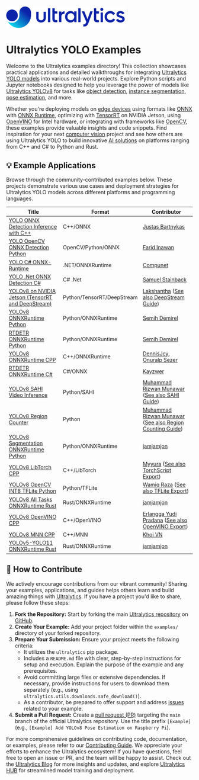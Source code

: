 <a href="https://www.ultralytics.com/" target="_blank"><img src="https://raw.githubusercontent.com/ultralytics/assets/main/logo/Ultralytics_Logotype_Original.svg" width="320" alt="Ultralytics logo"></a>

# Ultralytics YOLO Examples

Welcome to the Ultralytics examples directory! This collection showcases practical applications and detailed walkthroughs for integrating [Ultralytics YOLO models](https://docs.ultralytics.com/models/) into various real-world projects. Explore Python scripts and Jupyter notebooks designed to help you leverage the power of models like [Ultralytics YOLOv8](https://docs.ultralytics.com/models/yolov8/) for tasks like [object detection](https://docs.ultralytics.com/tasks/detect/), [instance segmentation](https://docs.ultralytics.com/tasks/segment/), [pose estimation](https://docs.ultralytics.com/tasks/pose/), and more.

Whether you're deploying models on [edge devices](https://www.ultralytics.com/glossary/edge-ai) using formats like [ONNX](https://docs.ultralytics.com/integrations/onnx/) with [ONNX Runtime](https://onnxruntime.ai/), optimizing with [TensorRT](https://docs.ultralytics.com/integrations/tensorrt/) on NVIDIA Jetson, using [OpenVINO](https://docs.ultralytics.com/integrations/openvino/) for Intel hardware, or integrating with frameworks like [OpenCV](https://opencv.org/), these examples provide valuable insights and code snippets. Find inspiration for your next [computer vision](https://www.ultralytics.com/glossary/computer-vision-cv) project and see how others are using Ultralytics YOLO to build innovative [AI solutions](https://www.ultralytics.com/solutions) on platforms ranging from C++ and C# to Python and Rust.

## 💡 Example Applications

Browse through the community-contributed examples below. These projects demonstrate various use cases and deployment strategies for Ultralytics YOLO models across different platforms and programming languages.

| Title                                                                                                                                     | Format                     | Contributor                                                                                                                                          |
| ----------------------------------------------------------------------------------------------------------------------------------------- | -------------------------- | ---------------------------------------------------------------------------------------------------------------------------------------------------- |
| [YOLO ONNX Detection Inference with C++](./YOLOv8-CPP-Inference)                                                                          | C++/ONNX                   | [Justas Bartnykas](https://github.com/JustasBart)                                                                                                    |
| [YOLO OpenCV ONNX Detection Python](./YOLOv8-OpenCV-ONNX-Python)                                                                          | OpenCV/Python/ONNX         | [Farid Inawan](https://github.com/frdteknikelektro)                                                                                                  |
| [YOLO C# ONNX-Runtime](https://github.com/dme-compunet/YoloSharp)                                                                         | .NET/ONNXRuntime           | [Compunet](https://github.com/dme-compunet)                                                                                                          |
| [YOLO .Net ONNX Detection C#](https://www.nuget.org/packages/Yolov8.Net)                                                                  | C# .Net                    | [Samuel Stainback](https://github.com/sstainba)                                                                                                      |
| [YOLOv8 on NVIDIA Jetson (TensorRT and DeepStream)](https://wiki.seeedstudio.com/YOLOv8-DeepStream-TRT-Jetson/)                           | Python/TensorRT/DeepStream | [Lakshantha](https://github.com/lakshanthad) ([See also DeepStream Guide](https://docs.ultralytics.com/guides/deepstream-nvidia-jetson/))            |
| [YOLOv8 ONNXRuntime Python](./YOLOv8-ONNXRuntime)                                                                                         | Python/ONNXRuntime         | [Semih Demirel](https://github.com/semihhdemirel)                                                                                                    |
| [RTDETR ONNXRuntime Python](./RTDETR-ONNXRuntime-Python)                                                                                  | Python/ONNXRuntime         | [Semih Demirel](https://github.com/semihhdemirel)                                                                                                    |
| [YOLOv8 ONNXRuntime CPP](./YOLOv8-ONNXRuntime-CPP)                                                                                        | C++/ONNXRuntime            | [DennisJcy](https://github.com/DennisJcy), [Onuralp Sezer](https://github.com/onuralpszr)                                                            |
| [RTDETR ONNXRuntime C#](https://github.com/Kayzwer/yolo-cs/blob/master/RTDETR.cs)                                                         | C#/ONNX                    | [Kayzwer](https://github.com/Kayzwer)                                                                                                                |
| [YOLOv8 SAHI Video Inference](https://github.com/RizwanMunawar/ultralytics/blob/main/examples/YOLOv8-SAHI-Inference-Video/yolov8_sahi.py) | Python/SAHI                | [Muhammad Rizwan Munawar](https://github.com/RizwanMunawar) ([See also SAHI Guide](https://docs.ultralytics.com/guides/sahi-tiled-inference/))       |
| [YOLOv8 Region Counter](https://github.com/RizwanMunawar/ultralytics/blob/main/examples/YOLOv8-Region-Counter/yolov8_region_counter.py)   | Python                     | [Muhammad Rizwan Munawar](https://github.com/RizwanMunawar) ([See also Region Counting Guide](https://docs.ultralytics.com/guides/region-counting/)) |
| [YOLOv8 Segmentation ONNXRuntime Python](./YOLOv8-Segmentation-ONNXRuntime-Python)                                                        | Python/ONNXRuntime         | [jamjamjon](https://github.com/jamjamjon)                                                                                                            |
| [YOLOv8 LibTorch CPP](./YOLOv8-LibTorch-CPP-Inference)                                                                                    | C++/LibTorch               | [Myyura](https://github.com/Myyura) ([See also TorchScript Export](https://docs.ultralytics.com/integrations/torchscript/))                          |
| [YOLOv8 OpenCV INT8 TFLite Python](./YOLOv8-TFLite-Python)                                                                                | Python/TFLite              | [Wamiq Raza](https://github.com/wamiqraza) ([See also TFLite Export](https://docs.ultralytics.com/integrations/tflite/))                             |
| [YOLOv8 All Tasks ONNXRuntime Rust](./YOLOv8-ONNXRuntime-Rust)                                                                            | Rust/ONNXRuntime           | [jamjamjon](https://github.com/jamjamjon)                                                                                                            |
| [YOLOv8 OpenVINO CPP](./YOLOv8-OpenVINO-CPP-Inference)                                                                                    | C++/OpenVINO               | [Erlangga Yudi Pradana](https://github.com/rlggyp) ([See also OpenVINO Export](https://docs.ultralytics.com/integrations/openvino/))                 |
| [YOLOv8 MNN CPP](./YOLOv8-MNN-CPP)                                                                                                        | C++/MNN                    | [Khoi VN](https://github.com/vnk8071)                                                                                                                |
| [YOLOv5-YOLO11 ONNXRuntime Rust](./YOLO-Series-ONNXRuntime-Rust)                                                                          | Rust/ONNXRuntime           | [jamjamjon](https://github.com/jamjamjon)                                                                                                            |

## 🤝 How to Contribute

We actively encourage contributions from our vibrant community! Sharing your examples, applications, and guides helps others learn and build amazing things with [Ultralytics](https://www.ultralytics.com/). If you have a project you'd like to share, please follow these steps:

1.  **Fork the Repository:** Start by forking the main [Ultralytics repository](https://github.com/ultralytics/ultralytics) on [GitHub](https://github.com/).
2.  **Create Your Example:** Add your project folder within the `examples/` directory of your forked repository.
3.  **Prepare Your Submission:** Ensure your project meets the following criteria:
    - It utilizes the `ultralytics` pip package.
    - Includes a `README.md` file with clear, step-by-step instructions for setup and execution. Explain the purpose of the example and any prerequisites.
    - Avoid committing large files or extensive dependencies. If necessary, provide instructions for users to download them separately (e.g., using `ultralytics.utils.downloads.safe_download()`).
    - As a contributor, be prepared to offer support and address [issues](https://github.com/ultralytics/ultralytics/issues) related to your example.
4.  **Submit a Pull Request:** Create a [pull request (PR)](https://github.com/ultralytics/ultralytics/pulls) targeting the `main` branch of the official Ultralytics repository. Use the title prefix `[Example]` (e.g., `[Example] Add YOLOv8 Pose Estimation on Raspberry Pi`).

For more comprehensive guidelines on contributing code, documentation, or examples, please refer to our [Contributing Guide](https://docs.ultralytics.com/help/contributing/). We appreciate your efforts to enhance the Ultralytics ecosystem! If you have questions, feel free to open an issue or PR, and the team will be happy to assist. Check out the [Ultralytics Blog](https://www.ultralytics.com/blog) for more insights and updates, and explore [Ultralytics HUB](https://www.ultralytics.com/hub) for streamlined model training and deployment.
